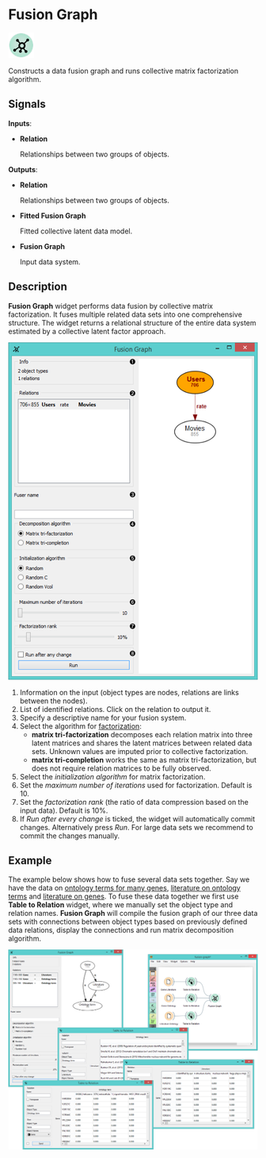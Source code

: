 Fusion Graph
============

![Fusion Graph widget icon](icons/fusion-graph.png)

Constructs a data fusion graph and runs collective matrix factorization algorithm.

Signals
-------

**Inputs**:

- **Relation**

  Relationships between two groups of objects.  

**Outputs**:

- **Relation**

  Relationships between two groups of objects.

- **Fitted Fusion Graph**

  Fitted collective latent data model.
  
- **Fusion Graph**

  Input data system.

Description
-----------

**Fusion Graph** widget performs data fusion by collective matrix factorization. It fuses multiple 
related data sets into one comprehensive structure. The widget
returns a relational structure of the entire data system estimated by a collective latent factor
approach.

![Fusion Graph widget](images/FusionGraph1-stamped.png)

1. Information on the input (object types are nodes, relations are links between the nodes).
2. List of identified relations. Click on the relation to output it.
3. Specify a descriptive name for your fusion system.
4. Select the algorithm for [factorization](https://en.wikipedia.org/wiki/Non-negative_matrix_factorization):
   - **matrix tri-factorization** decomposes each relation matrix into three latent matrices and shares 
     the latent matrices between related data sets. Unknown values are imputed prior to collective factorization.
   - **matrix tri-completion** works the same as matrix tri-factorization, but does not require relation matrices
     to be fully observed.
5. Select the *initialization algorithm* for matrix factorization.
6. Set the *maximum number of iterations* used for factorization. Default is 10.
7. Set the *factorization rank* (the ratio of data compression based on the input data). Default is 10%.
8. If *Run after every change* is ticked, the widget will automatically commit changes. Alternatively press *Run*. 
  For large data sets we recommend to commit the changes manually.

Example
-------

The example below shows how to fuse several data sets together. Say we have the data on
[ontology terms for many genes](data-yeast/gene_annotations.tab), 
[literature on ontology terms](data-yeast/literature_go.tab) and 
[literature on genes](data-yeast/gene_literature.tab).
To fuse these data together we first use **Table to Relation** widget, where we manually set
the object type and relation names. **Fusion Graph** will compile the fusion graph of our three data sets with
connections between object types based on previously defined data relations,
display the connections and run matrix decomposition algorithm.

<img src="images/FusionGraph-Example.png" alt="image" width="600">
